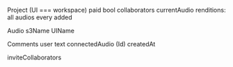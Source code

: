 Project (UI === workspace)
  paid bool
  collaborators
  currentAudio
  renditions: all audios every added

Audio
  s3Name
  UIName

Comments
  user
  text
  connectedAudio (Id)
  createdAt

inviteCollaborators
